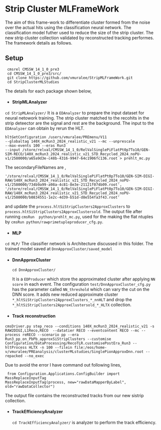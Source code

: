 # Strip Cluster MLFrameWork
The aim of this frame-work to differentiate cluster formed from the noise over the actual hits using the classification neural network. The classification model futher used to reduce the size of the strip cluster. The new strip cluster collection validated by reconstructed tracking performes. The framework details as follows. 

## Setup
   ```
    cmsrel CMSSW_14_1_0_pre3
    cd CMSSW_14_1_0_pre3/src/
    git clone https://github.com/vmuralee/StripMLFrameWork.git
    cd StripClusterMLStudies
  ```

The details for each package shown below,

  - #### StripMLAnalyzer
`cd StripMLAnalyzer/`
    It is a `EDAnalyzer` to prepare the input dataset for neural netowork training. The strip cluster matched to the recohits in the strip deteector are the signal and rest are the background. The input to the `EDAnalyzer` can obtain by rerun the HLT.
    
  ```
  hltGetConfiguration /users/vmuralee/PREmenu/V11
  --globaltag 140X_mcRun3_2024_realistic_v21 --mc --unprescale
  --max-events 100 --eras Run3
  --input /store/relval/CMSSW_14_1_0/RelValSinglePiFlatPt0p7To10/GEN-SIM-RECO/140X_mcRun3_2024_realistic_v21_STD_Recycled_2024_noPU-v1/2580000/a65a9d3e-c48b-4316-9947-64c1906fc136.root > prehlt_mc.py
  ```

  
  The secondaryFileNames are ,
  ```
  '/store/relval/CMSSW_14_1_0/RelValSinglePiFlatPt0p7To10/GEN-SIM-DIGI-RAW/140X_mcRun3_2024_realistic_v21_STD_Recycled_2024_noPU-v1/2580000/734b9a99-a98a-4c81-8e3e-21121f074b09.root',
  '/store/relval/CMSSW_14_1_0/RelValSinglePiFlatPt0p7To10/GEN-SIM-DIGI-RAW/140X_mcRun3_2024_realistic_v21_STD_Recycled_2024_noPU-v1/2580000/b0834551-1e2c-4d39-b51d-d8e554fa3f43.root'
  ```
  and update the `process.hltSiStripClusters2ApproxClusters` to `process.hltSiStripClusters2ApproxClustersold`. The output file after running  `cmsRun  python/prehlt_mc.py`, used for the making the flat ntuples by `cmsRun python/rawprimetupleproducer_cfg.py`. 
  
  - #### MLP
`cd MLP/`
    The classifier network is Architecture discussed in this folder. The trained model saved at `DnnApproxCluster/saved_model`


  - #### DnnApproxCluster
    `cd DnnApproxCluster/`
    
    It is a `EDProducer` which store the approximated cluster after applying `NN score` in each event. The configuration `test/DnnApproxCluster_cfg.py` has the parameter called `NN_threshold` which can vary the cut on the DNN score. It adds new reduced approximate cluster `*_hltSiStripClusters2ApproxClusters_*_nnHLT` and drop the `*_hltSiStripClusters2ApproxClustersold_*_HLTX` collection. 

  - #### Track reconstruction

```
cmsDriver.py step_reco --conditions 140X_mcRun3_2024_realistic_v21 -s RAW2DIGI,L1Reco,RECO  --datatier RECO --eventcontent RECO --mc --process reRECO --scenario pp --era Run3_pp_on_PbPb_approxSiStripClusters --customise Configuration/DataProcessing/RecoTLR.customisePostEra_Run3 --hltProcess HLTX -n 100 --filein file:/eos/home-v/vmuralee/PREanalysis/clusterMLstudies/SinglePionApproxDnn.root --repacked --no_exec
```

Due to avoid the error I have command out following lines,
```
 from Configuration.Applications.ConfigBuilder import MassReplaceInputTag                                                                                                            MassReplaceInputTag(process, new="rawDataMapperByLabel", old="rawDataCollector")
```
The output file contains the reconstructed tracks from our new sistrip collection. 

 - #### TrackEfficiencyAnalyzer
   `cd TrackEfficiencyAnalyzer/` is analyzer to perform the track efficiency. 

   
     
 
    
